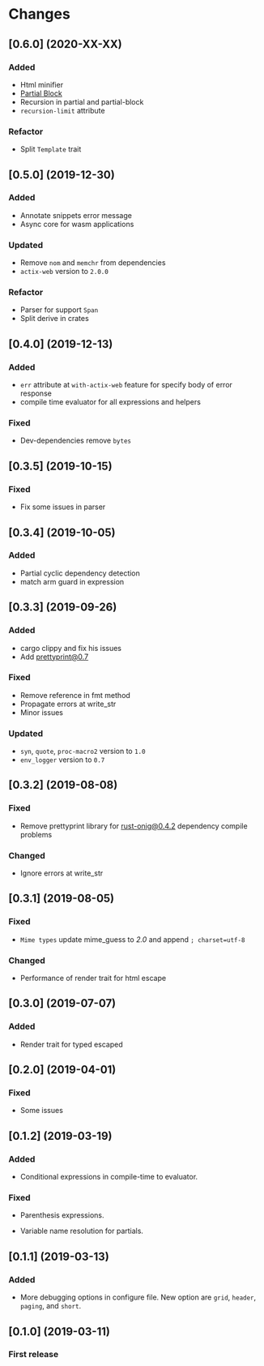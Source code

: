 # Changes
## [0.6.0] (2020-XX-XX)
### Added
- Html minifier 
- [Partial Block](https://handlebarsjs.com/guide/partials.html#partial-blocks)
- Recursion in partial and partial-block
- `recursion-limit` attribute

### Refactor 
- Split `Template` trait

## [0.5.0] (2019-12-30)
### Added
- Annotate snippets error message
- Async core for wasm applications

### Updated
- Remove `nom` and `memchr` from dependencies
- `actix-web` version to `2.0.0`

### Refactor
- Parser for support `Span`
- Split derive in crates

## [0.4.0] (2019-12-13)

### Added 

- `err` attribute at `with-actix-web` feature for specify body of error response
- compile time evaluator for all expressions and helpers

### Fixed
- Dev-dependencies remove `bytes`
 
## [0.3.5] (2019-10-15)

### Fixed

- Fix some issues in parser

## [0.3.4] (2019-10-05)

### Added

- Partial cyclic dependency detection
- match arm guard in expression

## [0.3.3] (2019-09-26)

### Added

- cargo clippy and fix his issues
- Add prettyprint@0.7

### Fixed

- Remove reference in fmt method
- Propagate errors at write_str
- Minor issues

### Updated

- `syn`, `quote`, `proc-macro2` version to `1.0`
- `env_logger` version to `0.7`

## [0.3.2] (2019-08-08)

### Fixed

- Remove prettyprint library for rust-onig@0.4.2 dependency compile problems

### Changed

- Ignore errors at write_str

## [0.3.1] (2019-08-05)

### Fixed 

- `Mime types` update mime_guess to *2.0* and append `; charset=utf-8`

### Changed 

- Performance of render trait for html escape

## [0.3.0] (2019-07-07)

### Added

- Render trait for typed escaped

## [0.2.0] (2019-04-01)

### Fixed

- Some issues

## [0.1.2] (2019-03-19)

### Added 

- Conditional expressions in compile-time to evaluator.

### Fixed 

- Parenthesis expressions.

- Variable name resolution for partials.

## [0.1.1] (2019-03-13)

### Added

- More debugging options in configure file. New option are `grid`, `header`, `paging`, and `short`.

## [0.1.0] (2019-03-11)

### First release

